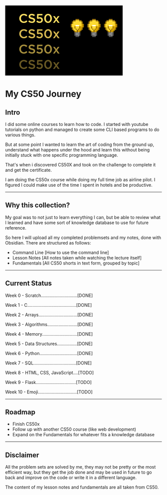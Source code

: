 ![image info](cs50Logo.png)
# My CS50 Journey
## Intro
I did some online courses to learn how to code. I started with youtube tutorials on python and managed to create some CLI based programs to do various things.

But at some point I wanted to learn the art of coding from the ground up, understand what happens under the hood and learn this without being initially stuck with one specific programming language.

That's when i discovered CS50X and took on the challenge to complete it and get the certificate.

I am doing the CS50x course while doing my full time job as airline pilot. I figured I could make use of the time I spent in hotels and be productive.
***
## Why this collection?
My goal was to not just to learn everything I can, but be able to review what I learned and have some sort of knowledge database to use for future reference.

So here I will upload all my completed problemsets and my notes, done with Obsidian. There are structured as follows:
- Command Line [How to use the command line]
- Lesson Notes [All notes taken while watching the lecture itself]
- Fundamentals [All CS50 shorts in text form, grouped by topic]
***
## Current Status
Week  0 - Scratch.............................[DONE]

Week  1 - C.......................................[DONE]

Week  2 - Arrays...............................[DONE]

Week  3 - Algorithms........................[DONE]

Week  4 - Memory............................[DONE]

Week  5 - Data Structures................[DONE]

Week  6 - Python..............................[DONE]

Week  7 - SQL..................................[DONE]

Week  8 - HTML, CSS, JavaScript....[TODO]

Week  9 - Flask................................[TODO]

Week 10 - Emoji...............................[TODO]
***
## Roadmap
- Finish CS50x
- Follow up with another CS50 course (like web development)
- Expand on the Fundamentals for whatever fits a knowledge database
***
## Disclaimer
All the problem sets are solved by me, they may not be pretty or the most efficient way, but they get the job done and may be used in future to go back and improve on the code or write it in a different language.

The content of my lesson notes and fundamentals are all taken from CS50.
